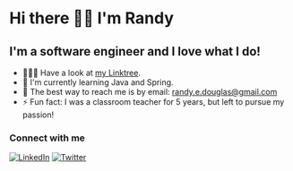 # Hi there 👋🏽 I'm Randy

## I'm a software engineer and I love what I do!
- 🧑🏾‍💻   Have a look at [my Linktree](https://linktr.ee/randywritescode).
- 🧩  I'm currently learning Java and Spring.
- 📧 The best way to reach me is by email: <randy.e.douglas@gmail.com>
- ⚡  Fun fact: I was a classroom teacher for 5 years, but left to pursue my passion!


### Connect with me
[![LinkedIn](https://img.shields.io/badge/LinkedIn-0077B5?style=for-the-badge&logo=linkedin&logoColor=white)](https://www.linkedin.com/in/dev-randy-douglas/) 
[![Twitter](https://img.shields.io/badge/Twitter-08a0e9?style=for-the-badge&logo=twitter&logoColor=white)](https://twitter.com/RandyWritesCode)

<!--
**GhostCode83/GhostCode83** is a ✨ _special_ ✨ repository because its `README.md` (this file) appears on your GitHub profile.

Here are some ideas to get you started:

- 🔭 I’m currently working on ...
- 🌱 I’m currently learning ...
- 👯 I’m looking to collaborate on ...
- 🤔 I’m looking for help with ...
- 💬 Ask me about ...
- 📫 How to reach me: ...
- 😄 Pronouns: ...
- ⚡ Fun fact: ...
-->

